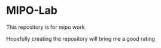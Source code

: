 # MIPO-Lab
 This repository is for mipo work


Hopefully creating the repository will bring me a good rating
